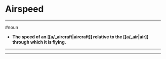 # Airspeed
---
#noun
- **The speed of an [[a/_aircraft|aircraft]] relative to the [[a/_air|air]] through which it is flying.**
---
---
